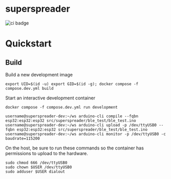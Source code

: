 # superspreader
![ci badge](https://github.com/griswaldbrooks/superspreader/actions/workflows/ci.yaml/badge.svg)

# Quickstart
## Build
Build a new development image
```shell
export UID=$(id -u) export GID=$(id -g); docker compose -f compose.dev.yml build
```
Start an interactive development container
```shell
docker compose -f compose.dev.yml run development
```

```shell
username@superspreader-dev:~/ws arduino-cli compile --fqbn esp32:esp32:esp32 src/superspreader/ble_test/ble_test.ino
username@superspreader-dev:~/ws arduino-cli upload -p /dev/ttyUSB0 --fqbn esp32:esp32:esp32 src/superspreader/ble_test/ble_test.ino
username@superspreader-dev:~/ws arduino-cli monitor -p /dev/ttyUSB0 -c baudrate=115200
```

On the host, be sure to run these commands so the container
has permissions to upload to the hardware.
```shell
sudo chmod 666 /dev/ttyUSB0
sudo chown $USER /dev/ttyUSB0
sudo adduser $USER dialout
```
